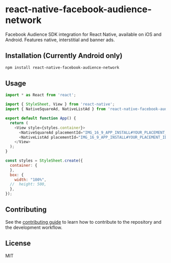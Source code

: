 # react-native-facebook-audience-network

Facebook Audience SDK integration for React Native, available on iOS and Android. Features native, interstitial and banner ads. 

## Installation (Currently Android only)

```sh
npm install react-native-facebook-audience-network
```

## Usage

```js
import * as React from 'react';

import { StyleSheet, View } from 'react-native';
import { NativeSquareAd, NativeListAd } from 'react-native-facebook-audience-network';

export default function App() {
  return (
    <View style={styles.container}>
      <NativeSquareAd placementId="IMG_16_9_APP_INSTALL#YOUR_PLACEMENT_ID" style={styles.box} />
      <NativeListAd placementId="IMG_16_9_APP_INSTALL#YOUR_PLACEMENT_ID" style={styles.box} />
    </View>
  );
}

const styles = StyleSheet.create({
  container: {
  },
  box: {
    width: "100%",
  //  height: 500,
  },
});

```

## Contributing

See the [contributing guide](CONTRIBUTING.md) to learn how to contribute to the repository and the development workflow.

## License

MIT
